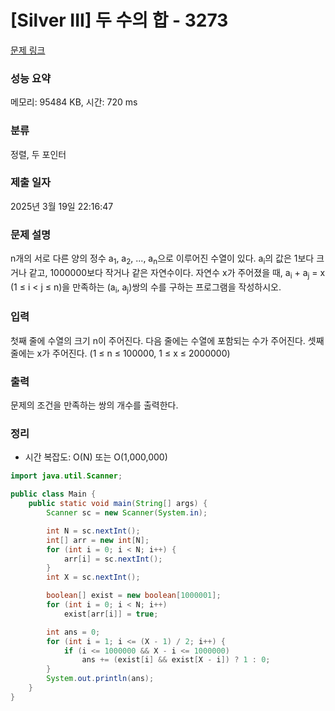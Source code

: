 # [Silver III] 두 수의 합 - 3273 

[문제 링크](https://www.acmicpc.net/problem/3273) 

### 성능 요약

메모리: 95484 KB, 시간: 720 ms

### 분류

정렬, 두 포인터

### 제출 일자

2025년 3월 19일 22:16:47

### 문제 설명

<p>n개의 서로 다른 양의 정수 a<sub>1</sub>, a<sub>2</sub>, ..., a<sub>n</sub>으로 이루어진 수열이 있다. a<sub>i</sub>의 값은 1보다 크거나 같고, 1000000보다 작거나 같은 자연수이다. 자연수 x가 주어졌을 때, a<sub>i</sub> + a<sub>j</sub> = x (1 ≤ i < j ≤ n)을 만족하는 (a<sub>i</sub>, a<sub>j</sub>)쌍의 수를 구하는 프로그램을 작성하시오.</p>

### 입력 

 <p>첫째 줄에 수열의 크기 n이 주어진다. 다음 줄에는 수열에 포함되는 수가 주어진다. 셋째 줄에는 x가 주어진다. (1 ≤ n ≤ 100000, 1 ≤ x ≤ 2000000)</p>

### 출력 

 <p>문제의 조건을 만족하는 쌍의 개수를 출력한다.</p>

### 정리
- 시간 복잡도: O(N) 또는 O(1,000,000)
  
```java
import java.util.Scanner;

public class Main {
    public static void main(String[] args) {
        Scanner sc = new Scanner(System.in);

        int N = sc.nextInt();
        int[] arr = new int[N];
        for (int i = 0; i < N; i++) {
            arr[i] = sc.nextInt();
        }
        int X = sc.nextInt();

        boolean[] exist = new boolean[1000001];
        for (int i = 0; i < N; i++)
            exist[arr[i]] = true;

        int ans = 0;
        for (int i = 1; i <= (X - 1) / 2; i++) {
            if (i <= 1000000 && X - i <= 1000000)
                ans += (exist[i] && exist[X - i]) ? 1 : 0;
        }
        System.out.println(ans);
    }
}
```
